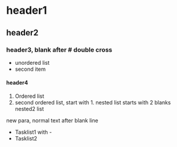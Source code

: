 # header1  
## header2
### header3, blank after # double cross  
* unordered list
* second item
#### header4
1. Ordered list
1. second ordered list, start with 1.
  nested list starts with 2 blanks  
  nested2 list

new para, normal text after blank line
- Tasklist1 with -
- Tasklist2
